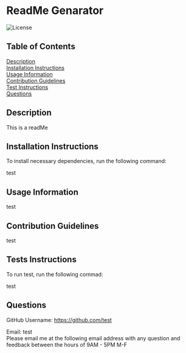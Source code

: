 # ReadMe Genarator

  ![License](https://img.shields.io/badge/License-Apache%202.0-blue.svg)

  ## Table of Contents
  
  [Description](#description)  
  [Installation Instructions](#installation-instructions)  
  [Usage Information](#usage-information)  
  [Contribution Guidelines](#contribution-guidelines)  
  [Test Instructions](#test-instructions)  
  [Questions](#questions)  

  ## Description

  This is a readMe

  ## Installation Instructions 
  
  To install necessary dependencies, run the following command:  

  test

  ## Usage Information

  test

  ## Contribution Guidelines 

  test

  ## Tests Instructions

  To run test, run the following commad:  

  test

  ## Questions

  GitHub Username: https://github.com/test

  Email: test  
  Please email me at the following email address with any question and feedback between the hours of 9AM - 5PM M-F
